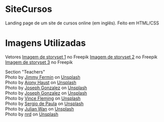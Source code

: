 # SiteCursos
Landing page de um site de cursos online (em inglês).
Feito em HTML/CSS

# Imagens Utilizadas

Vetores
<a href="https://br.freepik.com/vetores-gratis/ilustracao-do-conceito-de-webinar_12079894.htm#&position=31&from_view=author">Imagem de storyset 1</a> no Freepik
<a href="https://br.freepik.com/vetores-gratis/ilustracao-do-conceito-de-saude-mental_8252004.htm#&position=15&from_view=author#position=15">Imagem de storyset 2</a> no Freepik
<a href="https://br.freepik.com/vetores-gratis/ilustracao-do-conceito-back-to-back_13850246.htm#&position=34&from_view=author">Imagem de storyset 3</a> no Freepik

Section "Teachers"  <br>
Photo by <a href="https://unsplash.com/@jimmyferminphotography?utm_source=unsplash&utm_medium=referral&utm_content=creditCopyText">Jimmy Fermin</a> on <a href="https://unsplash.com/s/photos/portrait?utm_source=unsplash&utm_medium=referral&utm_content=creditCopyText">Unsplash</a> <br>
Photo by <a href="https://unsplash.com/@aiony?utm_source=unsplash&utm_medium=referral&utm_content=creditCopyText">Aiony Haust</a> on <a href="https://unsplash.com/s/photos/portrait?utm_source=unsplash&utm_medium=referral&utm_content=creditCopyText">Unsplash</a>  <br>
Photo by <a href="https://unsplash.com/@miracletwentyone?utm_source=unsplash&utm_medium=referral&utm_content=creditCopyText">Joseph Gonzalez</a> on <a href="https://unsplash.com/s/photos/portrait?utm_source=unsplash&utm_medium=referral&utm_content=creditCopyText">Unsplash</a>  <br>
Photo by <a href="https://unsplash.com/@miracletwentyone?utm_source=unsplash&utm_medium=referral&utm_content=creditCopyText">Joseph Gonzalez</a> on <a href="https://unsplash.com/s/photos/portrait?utm_source=unsplash&utm_medium=referral&utm_content=creditCopyText">Unsplash</a>  <br>
Photo by <a href="https://unsplash.com/@vincefleming?utm_source=unsplash&utm_medium=referral&utm_content=creditCopyText">Vince Fleming</a> on <a href="https://unsplash.com/s/photos/portrait?utm_source=unsplash&utm_medium=referral&utm_content=creditCopyText">Unsplash</a>  <br>
Photo by <a href="https://unsplash.com/@sspaula?utm_source=unsplash&utm_medium=referral&utm_content=creditCopyText">Sergio de Paula</a> on <a href="https://unsplash.com/s/photos/portrait?utm_source=unsplash&utm_medium=referral&utm_content=creditCopyText">Unsplash</a>  <br>
Photo by <a href="https://unsplash.com/@julianwan?utm_source=unsplash&utm_medium=referral&utm_content=creditCopyText">Julian Wan</a> on <a href="https://unsplash.com/s/photos/portrait?utm_source=unsplash&utm_medium=referral&utm_content=creditCopyText">Unsplash</a>  <br>
Photo by <a href="https://unsplash.com/@nicotitto?utm_source=unsplash&utm_medium=referral&utm_content=creditCopyText">nrd</a> on <a href="https://unsplash.com/s/photos/portrait?utm_source=unsplash&utm_medium=referral&utm_content=creditCopyText">Unsplash</a> 
     
  

